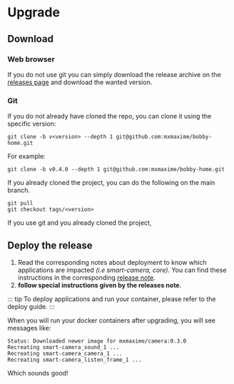 # Upgrade

## Download
### Web browser
If you do not use git you can simply download the release archive on the [releases page](https://github.com/mxmaxime/bobby-home/releases) and download the wanted version.

### Git
If you do not already have cloned the repo, you can clone it using the specific version:
```
git clone -b v<version> --depth 1 git@github.com:mxmaxime/bobby-home.git
```

For example:
```
git clone -b v0.4.0 --depth 1 git@github.com:mxmaxime/bobby-home.git
```

If you already cloned the project, you can do the following on the main branch.
```
git pull
git checkout tags/<version>
```

If you use git and you already cloned the project,

## Deploy the release
1) Read the corresponding notes about deployment to know which applications are impacted *(i.e smart-camera, core)*. You can find these instructions in the corresponding [release note](https://github.com/mxmaxime/bobby-home/releases).
2) **follow special instructions given by the releases note**.


::: tip
To deploy applications and run your container, please refer to the deploy guide.
:::

When you will run your docker containers after upgrading, you will see messages like:

```
Status: Downloaded newer image for mxmaxime/camera:0.3.0
Recreating smart-camera_sound_1 ... 
Recreating smart-camera_camera_1 ... 
Recreating smart-camera_listen_frame_1 ... 
```

Which sounds good!
